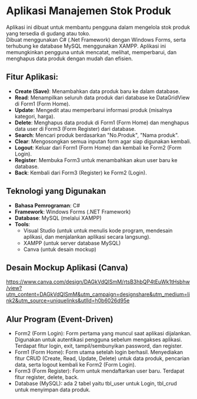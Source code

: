 # Aplikasi Manajemen Stok Produk

Aplikasi ini dibuat untuk membantu pengguna dalam mengelola stok produk yang tersedia di gudang atau toko.  
Dibuat menggunakan C# (.Net Framework) dengan Windows Forms, serta terhubung ke database MySQL menggunakan XAMPP.
Aplikasi ini memungkinkan pengguna untuk mencatat, melihat, memperbarui, dan menghapus data produk dengan mudah dan efisien.

## Fitur Aplikasi:
- **Create (Save)**: Menambahkan data produk baru ke dalam database.
- **Read**: Menampilkan seluruh data produk dari database ke DataGridView di Form1 (Form Home).
- **Update**: Mengedit atau memperbarui informasi produk (misalnya kategori, harga).
- **Delete**: Menghapus data produk di Form1 (Form Home) dan menghapus data user di Form3 (Form Register) dari database.
- **Search**: Mencari produk berdasarkan "No.Produk", "Nama produk".
- **Clear**: Mengosongkan semua inputan form agar siap digunakan kembali.
- **Logout**: Keluar dari Form1 (Form Home) dan kembali ke Form2 (Form Login).
- **Register**: Membuka Form3 untuk menambahkan akun user baru ke database.
- **Back**: Kembali dari Form3 (Register) ke Form2 (Login).

## Teknologi yang Digunakan
- **Bahasa Pemrograman**: C#
- **Framework**: Windows Forms (.NET Framework)
- **Database**: MySQL (melalui XAMPP)
- **Tools**:
  - Visual Studio (untuk untuk menulis kode program, mendesain aplikasi, dan menjalankan aplikasi secara langsung).
  - XAMPP (untuk server database MySQL)
  - Canva (untuk desain mockup)
 
## Desain Mockup Aplikasi (Canva)
https://www.canva.com/design/DAGkVdQISmM/rtsB3hbQP4tEuWk1tHsbhw/view?utm_content=DAGkVdQISmM&utm_campaign=designshare&utm_medium=link2&utm_source=uniquelinks&utlId=h0b6026d95e

## Alur Program (Event-Driven)
- Form2 (Form Login): Form pertama yang muncul saat aplikasi dijalankan. Digunakan untuk autentikasi pengguna sebelum mengakses aplikasi. Terdapat fitur login, exit, tampil/sembunyikan password, dan register.
- Form1 (Form Home): Form utama setelah login berhasil. Menyediakan fitur CRUD (Create, Read, Update, Delete) untuk data produk, pencarian data, serta logout kembali ke Form2 (Form Login).
- Form3 (Form Register): Form untuk mendaftarkan user baru. Terdapat fitur register, delete, back.
- Database (MySQL): ada 2 tabel yaitu tbl_user untuk Login, tbl_crud untuk menyimpan data produk.
